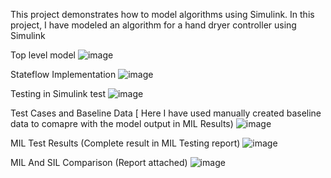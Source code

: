 This project demonstrates how to model algorithms using Simulink. In this project, I have modeled an algorithm for a hand dryer controller using Simulink


Top level model
![image](https://github.com/user-attachments/assets/5947c6d0-aeb7-41a8-b067-33e1be967474)

Stateflow Implementation
![image](https://github.com/user-attachments/assets/68e89683-ea5c-474e-9df1-05bd51942a78)

Testing in Simulink test
![image](https://github.com/user-attachments/assets/8fc89bed-2e9a-4e7d-9aa2-a674dd995a1b)

Test Cases and Baseline Data [ Here I have used manually created baseline data to comapre with the model output in MIL Results)
![image](https://github.com/user-attachments/assets/4951dd10-cb5e-4b04-93a7-29822cf195fa)


MIL Test Results (Complete result in MIL Testing report)
![image](https://github.com/user-attachments/assets/774371c6-e739-4d1e-b515-4dbfbbfc2a47)

MIL And SIL Comparison (Report attached)
![image](https://github.com/user-attachments/assets/12e0d00b-c80c-4104-aab5-c2fe28f294cb)








